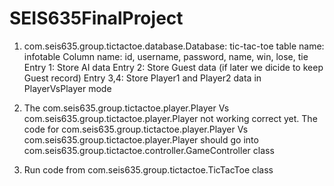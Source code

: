 # SEIS635FinalProject

1. com.seis635.group.tictactoe.database.Database: tic-tac-toe
  table name: infotable
  Column name: id, username, password, name, win, lose, tie
  Entry 1: Store AI data
  Entry 2: Store Guest data (if later we dicide to keep Guest record)
  Entry 3,4: Store Player1 and Player2 data in PlayerVsPlayer mode
  
2. The com.seis635.group.tictactoe.player.Player Vs com.seis635.group.tictactoe.player.Player not working correct yet. The code for com.seis635.group.tictactoe.player.Player Vs com.seis635.group.tictactoe.player.Player should go into com.seis635.group.tictactoe.controller.GameController class

3. Run code from com.seis635.group.tictactoe.TicTacToe class
